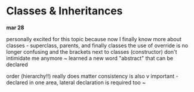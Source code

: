 # Classes & Inheritances

**mar 28**

personally excited for this topic because now I finally know more about classes - superclass, parents, and finally classes
the use of override is no longer confusing 
and the brackets next to classes (constructor) don't intimidate me anymore ~ 
learned a new word "abstract" that can be declared 

order (hierarchy!!) really does matter 
consistency is also v important - declared in one area, lateral declaration is required too ~

